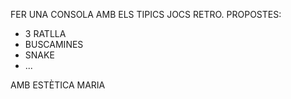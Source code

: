 FER UNA CONSOLA AMB ELS TIPICS JOCS RETRO. PROPOSTES:

* 3 RATLLA
* BUSCAMINES
* SNAKE
* ...

AMB ESTÈTICA MARIA